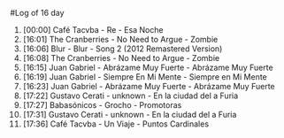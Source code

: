 #Log of 16 day

1. [00:00] Café Tacvba - Re - Esa Noche
1. [16:01] The Cranberries - No Need to Argue - Zombie
1. [16:06] Blur - Blur - Song 2 (2012 Remastered Version)
1. [16:08] The Cranberries - No Need to Argue - Zombie
1. [16:15] Juan Gabriel - Abrázame Muy Fuerte - Abrázame Muy Fuerte
1. [16:19] Juan Gabriel - Siempre En Mi Mente - Siempre en Mi Mente
1. [16:23] Juan Gabriel - Abrázame Muy Fuerte - Abrázame Muy Fuerte
1. [17:22] Gustavo Cerati - unknown - En la ciudad del a Furia
1. [17:27] Babasónicos - Grocho - Promotoras
1. [17:31] Gustavo Cerati - unknown - En la ciudad del a Furia
1. [17:36] Café Tacvba - Un Viaje - Puntos Cardinales

